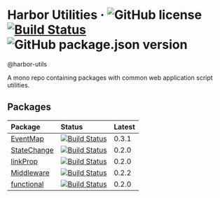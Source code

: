 # Harbor Utilities &middot; ![GitHub license](https://img.shields.io/badge/license-MIT-blue.svg) [![Build Status](https://travis-ci.com/jhorback/harbor-utils.svg?branch=master)](https://travis-ci.com/jhorback/harbor-utils) ![GitHub package.json version](https://img.shields.io/github/package-json/v/jhorback/harbor-utils)
@harbor-utils

A mono repo containing packages with common web application script utilities.

## Packages

| Package   | Status   | Latest
|:---       |:---      |:---
| [EventMap](https://github.com/jhorback/harbor-utils/tree/master/packages/EventMap) | [![Build Status](https://travis-ci.com/jhorback/harbor-utils.svg?branch=packages/EventMap)](https://travis-ci.com/jhorback/harbor-utils) | 0.3.1 
| [StateChange](https://github.com/jhorback/harbor-utils/tree/master/packages/StateChange) |[![Build Status](https://travis-ci.com/jhorback/harbor-utils.svg?branch=packages/StateChange)](https://travis-ci.com/jhorback/harbor-utils) | 0.2.0
| [linkProp](https://github.com/jhorback/harbor-utils/tree/master/packages/linkProp) | [![Build Status](https://travis-ci.com/jhorback/harbor-utils.svg?branch=packages/linkProp)](https://travis-ci.com/jhorback/harbor-utils) | 0.2.0
| [Middleware](https://github.com/jhorback/harbor-utils/tree/master/packages/Middleware) | [![Build Status](https://travis-ci.com/jhorback/harbor-utils.svg?branch=packages/Middleware)](https://travis-ci.com/jhorback/harbor-utils) | 0.2.2
| [functional](https://github.com/jhorback/harbor-utils/tree/master/packages/functional) | [![Build Status](https://travis-ci.com/jhorback/harbor-utils.svg?branch=packages/functional)](https://travis-ci.com/jhorback/harbor-utils) | 0.2.0 


<!-- | [debounce](./packages/debounce/README.md) | | Needs conversion -->

